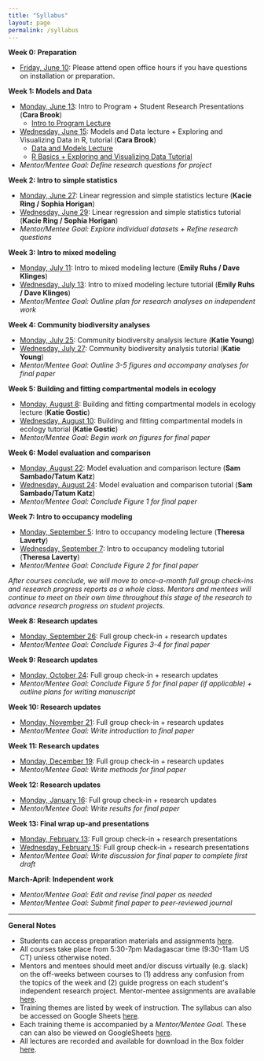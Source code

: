 ```yaml
---
title: "Syllabus"
layout: page
permalink: /syllabus
---
```



**Week 0: Preparation**
* [Friday, June 10](https://uchicago.zoom.us/j/99876038089?pwd=VGZhL1NFMFFhQ1N2OFNOK3BXMnVCQT09): Please attend open office hours if you have questions on installation or preparation.

**Week 1: Models and Data**
* [Monday, June 13](https://uchicago.zoom.us/j/95255703944?pwd=U2Q5UWpQaHJucE5BbThJTUNNUFd0Zz09): Intro to Program + Student Research Presentations (**Cara Brook**)
  * [Intro to Program Lecture](lectures/C4C-introduction.pdf)
* [Wednesday, June 15](https://uchicago.zoom.us/j/94541331065?pwd=ZkZRcEVqZE1mQ09SQkZjQUNqMk9YZz09): Models and Data lecture + Exploring and Visualizing Data in R, tutorial (**Cara Brook**)
  * [Data and Models Lecture](lectures-pdf/Data-and-Models.pdf)
  * [R Basics + Exploring and Visualizing Data Tutorial](tutorials/C4C-R-Intro.zip)
* *Mentor/Mentee Goal: Define research questions for project*

**Week 2: Intro to simple statistics**
* [Monday, June 27](https://uchicago.zoom.us/j/91835847493?pwd=UzFMSzZrN0UvdkVxWjlSZlRyeXA3QT09): Linear regression and simple statistics lecture (**Kacie Ring / Sophia Horigan**)
* [Wednesday, June 29](https://uchicago.zoom.us/j/91835847493?pwd=UzFMSzZrN0UvdkVxWjlSZlRyeXA3QT09): Linear regression and simple statistics tutorial (**Kacie Ring / Sophia Horigan**)
* *Mentor/Mentee Goal: Explore individual datasets + Refine research questions*

**Week 3: Intro to mixed modeling**
* [Monday, July 11](https://uchicago.zoom.us/j/99896661366?pwd=UkFCeWwzMC81enZkNUZUbDk4dThHZz09): Intro to mixed modeling lecture (**Emily Ruhs / Dave Klinges**)
* [Wednesday, July 13](https://uchicago.zoom.us/j/99896661366?pwd=UkFCeWwzMC81enZkNUZUbDk4dThHZz09): Intro to mixed modeling lecture tutorial (**Emily Ruhs / Dave Klinges**)
* *Mentor/Mentee Goal: Outline plan for research analyses on independent work*


**Week 4: Community biodiversity analyses**
* [Monday, July 25](https://uchicago.zoom.us/j/99929766081?pwd=UDFqeFdlbGhlWXczdWdRSFVraDlsQT09): Community biodiversity analysis lecture (**Katie Young**)
* [Wednesday, July 27](https://uchicago.zoom.us/j/99929766081?pwd=UDFqeFdlbGhlWXczdWdRSFVraDlsQT09): Community biodiversity analysis tutorial  (**Katie Young**)
* *Mentor/Mentee Goal: Outline 3-5 figures and accompany analyses for final paper*


**Week 5: Building and fitting compartmental models in ecology**
* [Monday, August 8](https://uchicago.zoom.us/j/99757424819?pwd=UHBtYzBxQ3VCZ0lXZ2dLUTVZRFMxdz09): Building and fitting compartmental models in ecology lecture (**Katie Gostic**)
* [Wednesday, August 10](https://uchicago.zoom.us/j/99757424819?pwd=UHBtYzBxQ3VCZ0lXZ2dLUTVZRFMxdz09): Building and fitting compartmental models in ecology tutorial (**Katie Gostic**)
* *Mentor/Mentee Goal: Begin work on figures for final paper*

**Week 6: Model evaluation and comparison**
* [Monday, August 22](https://ucsb.zoom.us/j/87596509637): Model evaluation and comparison lecture (**Sam Sambado/Tatum Katz**)
* [Wednesday, August 24](https://ucsb.zoom.us/j/84057887911): Model evaluation and comparison tutorial (**Sam Sambado/Tatum Katz**)
* *Mentor/Mentee Goal: Conclude Figure 1 for final paper*


**Week 7: Intro to occupancy modeling**
* [Monday, September 5](https://uchicago.zoom.us/j/99418545098?pwd=emxTWkVkOEpsdFFnRUtoWmlxMGowUT09): Intro to occupancy modeling lecture (**Theresa Laverty**)
* [Wednesday, September 7](https://uchicago.zoom.us/j/99418545098?pwd=emxTWkVkOEpsdFFnRUtoWmlxMGowUT09): Intro to occupancy modeling tutorial (**Theresa Laverty**)
* *Mentor/Mentee Goal: Conclude Figure 2 for final paper*

*After courses conclude, we will move to once-a-month full group check-ins and research progress reports as a whole class. Mentors and mentees will continue to meet on their own time throughout this stage of the research to advance research progress on student projects.*

**Week 8: Research updates**
* [Monday, September 26](https://uchicago.zoom.us/j/94061518080?pwd=Zno2cHBOajhrSDVTWEhlSC9hcWVmdz09): Full group check-in + research updates
* *Mentor/Mentee Goal: Conclude Figures 3-4 for final paper*

**Week 9: Research updates**
* [Monday, October 24](https://uchicago.zoom.us/j/94061518080?pwd=Zno2cHBOajhrSDVTWEhlSC9hcWVmdz09): Full group check-in + research updates
* *Mentor/Mentee Goal: Conclude Figure 5 for final paper (if applicable) + outline plans for writing manuscript*

**Week 10: Research updates**
* [Monday, November 21](https://uchicago.zoom.us/j/94061518080?pwd=Zno2cHBOajhrSDVTWEhlSC9hcWVmdz09): Full group check-in + research updates
* *Mentor/Mentee Goal: Write introduction to final paper*

**Week 11: Research updates**
* [Monday, December 19](https://uchicago.zoom.us/j/94061518080?pwd=Zno2cHBOajhrSDVTWEhlSC9hcWVmdz09): Full group check-in + research updates
* *Mentor/Mentee Goal: Write methods for final paper*

**Week 12: Research updates**
* [Monday, January 16](https://uchicago.zoom.us/j/94061518080?pwd=Zno2cHBOajhrSDVTWEhlSC9hcWVmdz09): Full group check-in + research updates
* *Mentor/Mentee Goal: Write results for final paper*

**Week 13: Final wrap up-and presentations**
* [Monday, February 13](https://uchicago.zoom.us/j/96497489693?pwd=Wm80K2VzRk4rNjlSOXlUMlFSMW50dz09): Full group check-in + research presentations
* [Wednesday, February 15](https://uchicago.zoom.us/j/96497489693?pwd=Wm80K2VzRk4rNjlSOXlUMlFSMW50dz09): Full group check-in + research presentations
* *Mentor/Mentee Goal: Write discussion for final paper to complete first draft*

**March-April: Independent work**
* *Mentor/Mentee Goal: Edit and revise final paper as needed*
* *Mentor/Mentee Goal: Submit final paper to peer-reviewed journal*

---

**General Notes**
* Students can access preparation materials and assignments [here](/preparation).
* All courses take place from 5:30-7pm Madagascar time (9:30-11am US CT) unless otherwise noted. 
* Mentors and mentees should meet and/or discuss virtually (e.g. slack) on the off-weeks between courses to (1) address any confusion from the topics of the week and (2) guide progress on each student's independent research project. Mentor-mentee assignments are available [here](https://docs.google.com/spreadsheets/d/1LiB15Mq-37fHIPGmCCKeeCleA2mI4aWcjGG_UthsF5c/edit#gid=0).
* Training themes are listed by week of instruction. The syllabus can also be accessed on Google Sheets [here](https://docs.google.com/spreadsheets/d/1NxoWXWjJQMAHUbshYlE9oUVd0FoKkl1ux2dw5pfOf2M/edit#gid=0).
* Each training theme is accompanied by a *Mentor/Mentee Goal*. These can can also be viewed on GoogleSheets [here](https://docs.google.com/spreadsheets/d/1HCjoNqVcXMw3KTSBItGuHyT_hUaLPW8vNQ5SdBJerW4/edit?usp=sharing).
* All lectures are recorded and available for download in the Box folder [here](https://uchicago.box.com/s/hogzw2rnj5yebvxnteajp237wzs0qlof).



